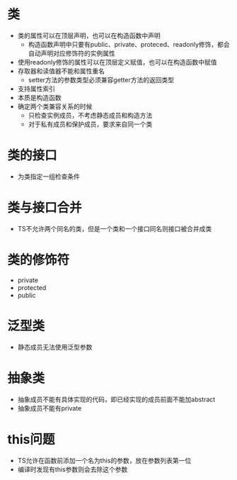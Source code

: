 # 类
- 类的属性可以在顶层声明，也可以在构造函数中声明
  - 构造函数声明中只要有public、private、proteced、readonly修饰，都会自动声明对应修饰符的实例属性
- 使用readonly修饰的属性可以在顶层定义赋值，也可以在构造函数中赋值
- 存取器和读值器不能和属性重名
  - setter方法的参数类型必须兼容getter方法的返回类型
- 支持属性索引
- 本质是构造函数
- 确定两个类兼容关系的时候
  - 只检查实例成员，不考虑静态成员和构造方法
  - 对于私有成员和保护成员，要求来自同一个类

# 类的接口
- 为类指定一组检查条件

# 类与接口合并
- TS不允许两个同名的类，但是一个类和一个接口同名则接口被合并成类

# 类的修饰符
- private
- protected
- public

# 泛型类
- 静态成员无法使用泛型参数

# 抽象类
- 抽象成员不能有具体实现的代码，即已经实现的成员前面不能加abstract
- 抽象成员不能有private

# this问题
- TS允许在函数前添加一个名为this的参数，放在参数列表第一位
- 编译时发现有this参数则会去除这个参数